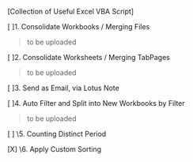 [Collection of Useful Excel VBA Script]

[ ]1. Consolidate Workbooks / Merging Files
>to be uploaded

[ ]2. Consolidate Worksheets / Merging TabPages 
>to be uploaded

[ ]3. Send as Email, via Lotus Note

[ ]4. Auto Filter and Split into New Workbooks by Filter 
>to be uploaded

[ ] \5. Counting Distinct Period

[X] \6. Apply Custom Sorting
